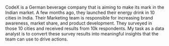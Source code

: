 CodeX is a German beverage company that is aiming to make its mark in the Indian market. A few months ago, they launched their energy drink in 10 cities in India.
Their Marketing team is responsible for increasing brand awareness, market share, and product development. They surveyed in those 10 cities and received results from 10k respondents.
My task as a data analyst is to convert these survey results into meaningful insights that the team can use to drive actions.
